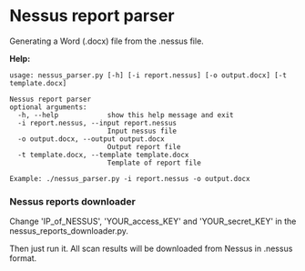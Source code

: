# Nessus report parser
Generating a Word (.docx) file from the .nessus file.

**Help:**
```
usage: nessus_parser.py [-h] [-i report.nessus] [-o output.docx] [-t template.docx]

Nessus report parser
optional arguments:
  -h, --help            show this help message and exit
  -i report.nessus, --input report.nessus
                        Input nessus file
  -o output.docx, --output output.docx
                        Output report file
  -t template.docx, --template template.docx
                        Template of report file

Example: ./nessus_parser.py -i report.nessus -o output.docx
```
### Nessus reports downloader
Change 'IP_of_NESSUS', 'YOUR_access_KEY' and 'YOUR_secret_KEY' in the nessus_reports_downloader.py.

Then just run it. All scan results will be downloaded from Nessus in .nessus format.
